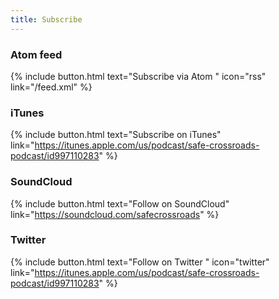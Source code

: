 ```yaml
---
title: Subscribe
---
```


### Atom feed

{% include button.html text="Subscribe via Atom&nbsp;" icon="rss" link="/feed.xml" %}

### iTunes

{% include button.html text="Subscribe on iTunes" link="https://itunes.apple.com/us/podcast/safe-crossroads-podcast/id997110283" %}

### SoundCloud

{% include button.html text="Follow on SoundCloud" link="https://soundcloud.com/safecrossroads" %}

### Twitter

{% include button.html text="Follow on Twitter&nbsp;" icon="twitter" link="https://itunes.apple.com/us/podcast/safe-crossroads-podcast/id997110283" %}
